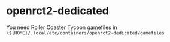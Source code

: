 # openrct2-dedicated

You need Roller Coaster Tycoon gamefiles in
`\${HOME}/.local/etc/containers/openrct2-dedicated/gamefiles`
